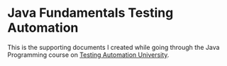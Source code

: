 # Java Fundamentals Testing Automation

This is the supporting documents I created while going through the Java Programming course on [Testing Automation University](https://testautomationu.applitools.com/java-programming-course/). 
